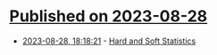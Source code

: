 # [Published on 2023-08-28](index.md)

* [2023-08-28, 18:18:21](https://lobste.rs/s/eztxbr/hard_soft_statistics) - [Hard and Soft Statistics](https://buttondown.email/jaffray/archive/hard-and-soft-statistics/)

